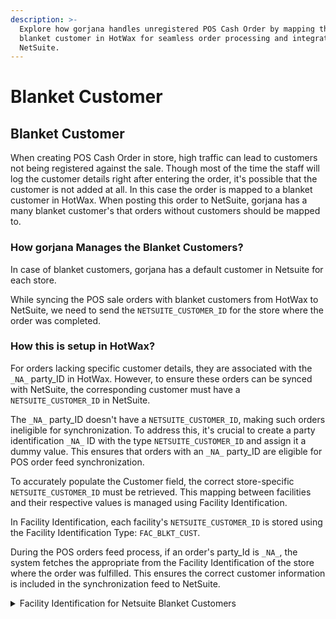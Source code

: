 ```yaml
---
description: >-
  Explore how gorjana handles unregistered POS Cash Order by mapping them to a
  blanket customer in HotWax for seamless order processing and integration with
  NetSuite.
---
```


# Blanket Customer

## Blanket Customer

When creating POS Cash Order in store, high traffic can lead to customers not being registered against the sale. Though most of the time the staff will log the customer details right after entering the order, it's possible that the customer is not added at all. In this case the order is mapped to a blanket customer in HotWax. When posting this order to NetSuite, gorjana has a many blanket customer's that orders without customers should be mapped to.

### How gorjana Manages the Blanket Customers?

In case of blanket customers, gorjana has a default customer in Netsuite for each store.

While syncing the POS sale orders with blanket customers from HotWax to NetSuite, we need to send the `NETSUITE_CUSTOMER_ID` for the store where the order was completed.

### How this is setup in HotWax?

For orders lacking specific customer details, they are associated with the `_NA_` party_ID in HotWax. However, to ensure these orders can be synced with NetSuite, the corresponding customer must have a `NETSUITE_CUSTOMER_ID` in NetSuite.

The `_NA_` party_ID doesn't have a `NETSUITE_CUSTOMER_ID`, making such orders ineligible for synchronization. To address this, it's crucial to create a party identification `_NA_` ID with the type `NETSUITE_CUSTOMER_ID` and assign it a dummy value. This ensures that orders with an `_NA_` party_ID are eligible for POS order feed synchronization.

To accurately populate the Customer field, the correct store-specific `NETSUITE_CUSTOMER_ID` must be retrieved. This mapping between facilities and their respective values is managed using Facility Identification.

In Facility Identification, each facility's `NETSUITE_CUSTOMER_ID` is stored using the Facility Identification Type: `FAC_BLKT_CUST`.

During the POS orders feed process, if an order's party_Id is `_NA_`, the system fetches the appropriate from the Facility Identification of the store where the order was fulfilled. This ensures the correct customer information is included in the synchronization feed to NetSuite.

<details>

<summary>Facility Identification for Netsuite Blanket Customers</summary>

**Enumeration**

```xml
<Enumeration description="Facility Blanket Customer" enumId="FAC_BLKT_CUST" enumCode="FACILITY_BLANKET_CUSTOMER" enumTypeId="FACILITY_IDENTITY"/>
```

**Facility Identification Mapping with Blanket Netsuite Customer Id**

```xml
<FacilityIdentification facilityId="42" facilityIdenTypeId="FAC_BLKT_CUST" fromDate="2024-05-01 05:31:34.056" idValue="2535274"/>
<FacilityIdentification facilityId="96" facilityIdenTypeId="FAC_BLKT_CUST" fromDate="2024-05-01 05:31:34.056" idValue="16055852"/>
<FacilityIdentification facilityId="56" facilityIdenTypeId="FAC_BLKT_CUST" fromDate="2024-05-01 05:31:34.056" idValue="8167391"/>
<FacilityIdentification facilityId="64" facilityIdenTypeId="FAC_BLKT_CUST" fromDate="2024-05-01 05:31:34.056" idValue="10006038"/>
<FacilityIdentification facilityId="67" facilityIdenTypeId="FAC_BLKT_CUST" fromDate="2024-05-01 05:31:34.056" idValue="10386657"/>
<FacilityIdentification facilityId="106" facilityIdenTypeId="FAC_BLKT_CUST" fromDate="2024-05-01 05:31:34.056" idValue="18139002"/>
<FacilityIdentification facilityId="124" facilityIdenTypeId="FAC_BLKT_CUST" fromDate="2024-05-01 05:31:34.056" idValue="18652247"/>
<FacilityIdentification facilityId="95" facilityIdenTypeId="FAC_BLKT_CUST" fromDate="2024-05-01 05:31:34.056" idValue="15411233"/>
<FacilityIdentification facilityId="105" facilityIdenTypeId="FAC_BLKT_CUST" fromDate="2024-05-01 05:31:34.056" idValue="18652248"/>
<FacilityIdentification facilityId="49" facilityIdenTypeId="FAC_BLKT_CUST" fromDate="2024-05-01 05:31:34.056" idValue="5399817"/>
<FacilityIdentification facilityId="72" facilityIdenTypeId="FAC_BLKT_CUST" fromDate="2024-05-01 05:31:34.056" idValue="12203219"/>
<FacilityIdentification facilityId="122" facilityIdenTypeId="FAC_BLKT_CUST" fromDate="2024-05-01 05:31:34.056" idValue="17904866"/>
<FacilityIdentification facilityId="76" facilityIdenTypeId="FAC_BLKT_CUST" fromDate="2024-05-01 05:31:34.056" idValue="1169282"/>
<FacilityIdentification facilityId="102" facilityIdenTypeId="FAC_BLKT_CUST" fromDate="2024-05-01 05:31:34.056" idValue="17093449"/>
<FacilityIdentification facilityId="136" facilityIdenTypeId="FAC_BLKT_CUST" fromDate="2024-05-01 05:31:34.056" idValue="19897104"/>
<FacilityIdentification facilityId="92" facilityIdenTypeId="FAC_BLKT_CUST" fromDate="2024-05-01 05:31:34.056" idValue="14400505"/>
<FacilityIdentification facilityId="58" facilityIdenTypeId="FAC_BLKT_CUST" fromDate="2024-05-01 05:31:34.056" idValue="8167393"/>
<FacilityIdentification facilityId="89" facilityIdenTypeId="FAC_BLKT_CUST" fromDate="2024-05-01 05:31:34.056" idValue="14338862"/>
<FacilityIdentification facilityId="53" facilityIdenTypeId="FAC_BLKT_CUST" fromDate="2024-05-01 05:31:34.056" idValue="6856598"/>
<FacilityIdentification facilityId="83" facilityIdenTypeId="FAC_BLKT_CUST" fromDate="2024-05-01 05:31:34.056" idValue="14269697"/>
<FacilityIdentification facilityId="127" facilityIdenTypeId="FAC_BLKT_CUST" fromDate="2024-05-01 05:31:34.056" idValue="18652246"/>
<FacilityIdentification facilityId="81" facilityIdenTypeId="FAC_BLKT_CUST" fromDate="2024-05-01 05:31:34.056" idValue="27819031"/>
<FacilityIdentification facilityId="28" facilityIdenTypeId="FAC_BLKT_CUST" fromDate="2024-05-01 05:31:34.056" idValue="703147"/>
<FacilityIdentification facilityId="135" facilityIdenTypeId="FAC_BLKT_CUST" fromDate="2024-05-01 05:31:34.056" idValue="19876186"/>
<FacilityIdentification facilityId="126" facilityIdenTypeId="FAC_BLKT_CUST" fromDate="2024-05-01 05:31:34.056" idValue="18652349"/>
<FacilityIdentification facilityId="98" facilityIdenTypeId="FAC_BLKT_CUST" fromDate="2024-05-01 05:31:34.056" idValue="16055853"/>
<FacilityIdentification facilityId="125" facilityIdenTypeId="FAC_BLKT_CUST" fromDate="2024-05-01 05:31:34.056" idValue="18652350"/>
<FacilityIdentification facilityId="65" facilityIdenTypeId="FAC_BLKT_CUST" fromDate="2024-05-01 05:31:34.056" idValue="10006039"/>
<FacilityIdentification facilityId="69" facilityIdenTypeId="FAC_BLKT_CUST" fromDate="2024-05-01 05:31:34.056" idValue="11448848"/>
<FacilityIdentification facilityId="107" facilityIdenTypeId="FAC_BLKT_CUST" fromDate="2024-05-01 05:31:34.056" idValue="18139303"/>
<FacilityIdentification facilityId="91" facilityIdenTypeId="FAC_BLKT_CUST" fromDate="2024-05-01 05:31:34.056" idValue="14400504"/>
<FacilityIdentification facilityId="78" facilityIdenTypeId="FAC_BLKT_CUST" fromDate="2024-05-01 05:31:34.056" idValue="12469764"/>
<FacilityIdentification facilityId="29" facilityIdenTypeId="FAC_BLKT_CUST" fromDate="2024-05-01 05:31:34.056" idValue="769487"/>
<FacilityIdentification facilityId="74" facilityIdenTypeId="FAC_BLKT_CUST" fromDate="2024-05-01 05:31:34.056" idValue="8671"/>
<FacilityIdentification facilityId="48" facilityIdenTypeId="FAC_BLKT_CUST" fromDate="2024-05-01 05:31:34.056" idValue="4811602"/>
<FacilityIdentification facilityId="46" facilityIdenTypeId="FAC_BLKT_CUST" fromDate="2024-05-01 05:31:34.056" idValue="3877476"/>
<FacilityIdentification facilityId="57" facilityIdenTypeId="FAC_BLKT_CUST" fromDate="2024-05-01 05:31:34.056" idValue="10386656"/>
<FacilityIdentification facilityId="54" facilityIdenTypeId="FAC_BLKT_CUST" fromDate="2024-05-01 05:31:34.056" idValue="7935215"/>
<FacilityIdentification facilityId="123" facilityIdenTypeId="FAC_BLKT_CUST" fromDate="2024-05-01 05:31:34.056" idValue="18139404"/>
<FacilityIdentification facilityId="70" facilityIdenTypeId="FAC_BLKT_CUST" fromDate="2024-05-01 05:31:34.056" idValue="12203217"/>
<FacilityIdentification facilityId="75" facilityIdenTypeId="FAC_BLKT_CUST" fromDate="2024-05-01 05:31:34.056" idValue="520649"/>
<FacilityIdentification facilityId="131" facilityIdenTypeId="FAC_BLKT_CUST" fromDate="2024-05-01 05:31:34.056" idValue="19315023"/>
<FacilityIdentification facilityId="80" facilityIdenTypeId="FAC_BLKT_CUST" fromDate="2024-05-01 05:31:34.056" idValue="27819433"/>
<FacilityIdentification facilityId="104" facilityIdenTypeId="FAC_BLKT_CUST" fromDate="2024-05-01 05:31:34.056" idValue="18506190"/>
<FacilityIdentification facilityId="82" facilityIdenTypeId="FAC_BLKT_CUST" fromDate="2024-05-01 05:31:34.056" idValue="12913175"/>
<FacilityIdentification facilityId="68" facilityIdenTypeId="FAC_BLKT_CUST" fromDate="2024-05-01 05:31:34.056" idValue="11448847"/>
<FacilityIdentification facilityId="94" facilityIdenTypeId="FAC_BLKT_CUST" fromDate="2024-05-01 05:31:34.056" idValue="14400506"/>
<FacilityIdentification facilityId="79" facilityIdenTypeId="FAC_BLKT_CUST" fromDate="2024-05-01 05:31:34.056" idValue="12913577"/>
<FacilityIdentification facilityId="71" facilityIdenTypeId="FAC_BLKT_CUST" fromDate="2024-05-01 05:31:34.056" idValue="12203218"/>
<FacilityIdentification facilityId="132" facilityIdenTypeId="FAC_BLKT_CUST" fromDate="2024-05-01 05:31:34.056" idValue="19315024"/>
<FacilityIdentification facilityId="134" facilityIdenTypeId="FAC_BLKT_CUST" fromDate="2024-05-01 05:31:34.056" idValue="19844546"/>
<FacilityIdentification facilityId="97" facilityIdenTypeId="FAC_BLKT_CUST" fromDate="2024-05-01 05:31:34.056" idValue="16055854"/>
<FacilityIdentification facilityId="43" facilityIdenTypeId="FAC_BLKT_CUST" fromDate="2024-05-01 05:31:34.056" idValue="2535168"/>
<FacilityIdentification facilityId="101" facilityIdenTypeId="FAC_BLKT_CUST" fromDate="2024-05-01 05:31:34.056" idValue="17093448"/>
<FacilityIdentification facilityId="100" facilityIdenTypeId="FAC_BLKT_CUST" fromDate="2024-05-01 05:31:34.056" idValue="16055855"/>
<FacilityIdentification facilityId="99" facilityIdenTypeId="FAC_BLKT_CUST" fromDate="2024-05-01 05:31:34.056" idValue="16055856"/>
<FacilityIdentification facilityId="109" facilityIdenTypeId="FAC_BLKT_CUST" fromDate="2024-05-01 05:31:34.056" idValue="17007997"/>
<FacilityIdentification facilityId="47" facilityIdenTypeId="FAC_BLKT_CUST" fromDate="2024-05-01 05:31:34.056" idValue="4813007"/>
<FacilityIdentification facilityId="77" facilityIdenTypeId="FAC_BLKT_CUST" fromDate="2024-05-01 05:31:34.056" idValue="12913578"/>
<FacilityIdentification facilityId="130" facilityIdenTypeId="FAC_BLKT_CUST" fromDate="2024-05-01 05:31:34.056" idValue="19315025"/>
<FacilityIdentification facilityId="52" facilityIdenTypeId="FAC_BLKT_CUST" fromDate="2024-05-01 05:31:34.056" idValue="6855997"/>
<FacilityIdentification facilityId="93" facilityIdenTypeId="FAC_BLKT_CUST" fromDate="2024-05-01 05:31:34.056" idValue="14400507"/>
<FacilityIdentification facilityId="26" facilityIdenTypeId="FAC_BLKT_CUST" fromDate="2024-05-01 05:31:34.056" idValue="667320"/>
<FacilityIdentification facilityId="51" facilityIdenTypeId="FAC_BLKT_CUST" fromDate="2024-05-01 05:31:34.056" idValue="5485960"/>
<FacilityIdentification facilityId="73" facilityIdenTypeId="FAC_BLKT_CUST" fromDate="2024-05-01 05:31:34.056" idValue="8672"/>
<FacilityIdentification facilityId="50" facilityIdenTypeId="FAC_BLKT_CUST" fromDate="2024-05-01 05:31:34.056" idValue="5399711"/>
<FacilityIdentification facilityId="133" facilityIdenTypeId="FAC_BLKT_CUST" fromDate="2024-05-01 05:31:34.056" idValue="19758119"/>
<FacilityIdentification facilityId="14" facilityIdenTypeId="FAC_BLKT_CUST" fromDate="2024-05-01 05:31:34.056" idValue="8673"/>
<FacilityIdentification facilityId="103" facilityIdenTypeId="FAC_BLKT_CUST" fromDate="2024-05-01 05:31:34.056" idValue="17093047"/>
<FacilityIdentification facilityId="None" facilityIdenTypeId="FAC_BLKT_CUST" fromDate="2024-05-01 05:31:34.056" idValue="None"/>
<FacilityIdentification facilityId="31" facilityIdenTypeId="FAC_BLKT_CUST" fromDate="2024-05-01 05:31:34.056" idValue="None"/>
<FacilityIdentification facilityId="20" facilityIdenTypeId="FAC_BLKT_CUST" fromDate="2024-05-01 05:31:34.056" idValue="None"/>
```

</details>